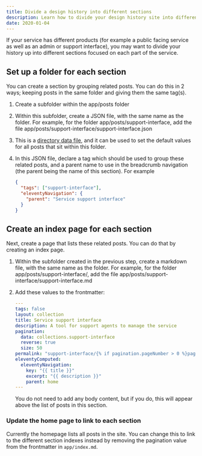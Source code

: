 ```yaml
---
title: Divide a design history into different sections
description: Learn how to divide your design history site into different sections. You can use this if your team is building multiple products or services.
date: 2020-01-04
---
```


If your service has different products (for example a public facing service as well as an admin or support interface), you may want to divide your history up into different sections focused on each part of the service.

## Set up a folder for each section

You can create a section by grouping related posts. You can do this in 2 ways; keeping posts in the same folder and giving them the same tag(s).

1. Create a subfolder within the app/posts folder

2. Within this subfolder, create a JSON file, with the same name as the folder. For example, for the folder app/posts/support-interface, add the file app/posts/support-interface/support-interface.json

3. This is a [directory data file](https://www.11ty.dev/docs/data-template-dir/), and it can be used to set the default values for all posts that sit within this folder.

4. In this JSON file, declare a tag which should be used to group these related posts, and a parent name to use in the breadcrumb navigation (the parent being the name of this section). For example

    ```` json
    {
      "tags": ["support-interface"],
      "eleventyNavigation": {
        "parent": "Service support interface"
      }
    }
    ````

## Create an index page for each section

Next, create a page that lists these related posts. You can do that by creating an index page.

1. Within the subfolder created in the previous step, create a markdown file, with the same name as the folder. For example, for the folder app/posts/support-interface/, add the file app/posts/support-interface/support-interface.md

2. Add these values to the frontmatter:

    ``` yaml
    ---
    tags: false
    layout: collection
    title: Service support interface
    description: A tool for support agents to manage the service
    pagination:
      data: collections.support-interface
      reverse: true
      size: 50
    permalink: "support-interface/{% if pagination.pageNumber > 0 %}page/{{ pagination.pageNumber + 1 }}{% endif %}/"
    eleventyComputed:
      eleventyNavigation:
        key: "{{ title }}"
        excerpt: "{{ description }}"
        parent: home
    ---
    ```

    You do not need to add any body content, but if you do, this will appear above the list of posts in this section.

### Update the home page to link to each section

Currently the homepage lists all posts in the site. You can change this to link to the different section indexes instead by removing the pagination value from the frontmatter in `app/index.md`.

